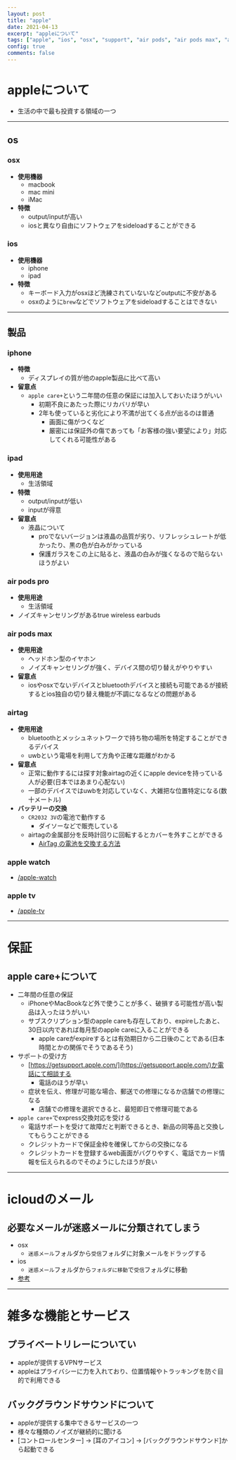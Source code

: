 ```yaml
---
layout: post
title: "apple"
date: 2021-04-13
excerpt: "appleについて"
tags: ["apple", "ios", "osx", "support", "air pods", "air pods max", "airtag"]
config: true
comments: false
---
```



# appleについて
 - 生活の中で最も投資する領域の一つ

---

## os

### osx
 - **使用機器**
   - macbook
   - mac mini
   - iMac
 - **特徴**
   - output/inputが高い
   - iosと異なり自由にソフトウェアをsideloadすることができる

### ios
 - **使用機器**
   - iphone 
   - ipad
 - **特徴**
   - キーボード入力がosxほど洗練されていないなどoutputに不安がある
   - osxのように`brew`などでソフトウェアをsideloadすることはできない

---

## 製品

### iphone
 - **特徴**
   - ディスプレイの質が他のapple製品に比べて高い
 - **留意点**
   - `apple care+`という二年間の任意の保証には加入しておいたほうがいい
     - 初期不良にあたった際にリカバリが早い
     - 2年も使っていると劣化により不満が出てくる点が出るのは普通
       - 画面に傷がつくなど　
       - 厳密には保証外の傷であっても「お客様の強い要望により」対応してくれる可能性がある

### ipad
 - **使用用途**
   - 生活領域
 - **特徴**
   - output/inputが低い
   - inputが得意
 - **留意点**
   - 液晶について
     - proでないバージョンは液晶の品質が劣り、リフレッシュレートが低かったり、黒の色が白みがかっている
     - 保護ガラスをこの上に貼ると、液晶の白みが強くなるので貼らないほうがよい

### air pods pro
 - **使用用途**
   - 生活領域
 - ノイズキャンセリングがあるtrue wireless earbuds

### air pods max
 - **使用用途**
   - ヘッドホン型のイヤホン
   - ノイズキャンセリングが強く、デバイス間の切り替えがやりやすい
 - **留意点**
   - iosやosxでないデバイスとbluetoothデバイスと接続も可能であるが接続するとios独自の切り替え機能が不調になるなどの問題がある
 
### airtag
 - **使用用途**
   - bluetoothとメッシュネットワークで持ち物の場所を特定することができるデバイス
   - uwbという電場を利用して方角や正確な距離がわかる
 - **留意点**
   - 正常に動作するには探す対象airtagの近くにapple deviceを持っている人が必要(日本ではあまり心配ない)
   - 一部のデバイスではuwbを対応していなく、大雑把な位置特定になる(数十メートル)
 - **バッテリーの交換** 
   - `CR2032 3V`の電池で動作する
     - ダイソーなどで販売している
   - airtagの金属部分を反時計回りに回転するとカバーを外すことができる
     - [AirTag の電池を交換する方法](https://support.apple.com/ja-jp/HT211670)

### apple watch
 - [/apple-watch](/apple-watch)

### apple tv
 - [/apple-tv](/apple-tv)

---

# 保証

## apple care+について
 - 二年間の任意の保証
   - iPhoneやMacBookなど外で使うことが多く、破損する可能性が高い製品は入ったほうがいい
   - サブスクリプション型のapple careも存在しており、expireしたあと、30日以内であれば毎月型のapple careに入ることができる
     - apple careがexpireするとは有効期日から二日後のことである(日本時間とかの関係でそうであるそう)
 - サポートの受け方
   - [https://getsupport.apple.com/](https://getsupport.apple.com/)か電話にて相談する
     - 電話のほうが早い
   - 症状を伝え、修理が可能な場合、郵送での修理になるか店舗での修理になる
     - 店舗での修理を選択できると、最短即日で修理可能である
 - `apple care+`でexpress交換対応を受ける
   - 電話サポートを受けて故障だと判断できるとき、新品の同等品と交換してもらうことができる
   - クレジットカードで保証金枠を確保してからの交換になる
   - クレジットカードを登録するweb画面がバグりやすく、電話でカード情報を伝えられるのでそのようにしたほうが良い

---

# icloudのメール

## 必要なメールが迷惑メールに分類されてしまう
 - osx
   - `迷惑メール`フォルダから`受信`フォルダに対象メールをドラッグする
 - ios
   - `迷惑メール`フォルダから`フォルダに移動`で`受信`フォルダに移動
 - [参考](https://support.apple.com/ja-jp/HT202315)

---

# 雑多な機能とサービス

## プライベートリレーについてい
 - appleが提供するVPNサービス
 - appleはプライバシーに力を入れており、位置情報やトラッキングを防ぐ目的で利用できる

## バックグラウンドサウンドについて
 - appleが提供する集中できるサービスの一つ
 - 様々な種類のノイズが継続的に聞ける
 - [コントロールセンター] -> [耳のアイコン] -> [バックグラウンドサウンド]から起動できる

